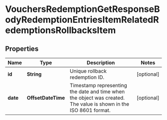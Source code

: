 

# VouchersRedemptionGetResponseBodyRedemptionEntriesItemRelatedRedemptionsRollbacksItem


## Properties

| Name | Type | Description | Notes |
|------------ | ------------- | ------------- | -------------|
|**id** | **String** | Unique rollback redemption ID. |  [optional] |
|**date** | **OffsetDateTime** | Timestamp representing the date and time when the object was created. The value is shown in the ISO 8601 format. |  [optional] |




